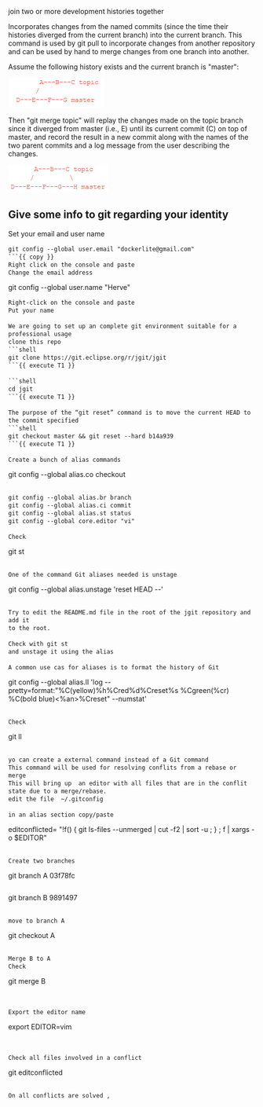 join two or more development histories together

Incorporates changes from the named commits (since the time their histories diverged 
from the current branch) into the current branch. This command is used by git pull to incorporate changes 
from another repository and can be used by hand to merge changes from one branch into another.

Assume the following history exists and the current branch is "master":

![merge-init](./assets/merge-init.png)

Then "git merge topic" will replay the changes made on the topic branch since it diverged from master (i.e., E) until its current commit (C) on top of master, 
and record the result in a new commit along with the names of the two parent 
commits and a log message from the user describing the changes.

![merge-done](./assets/merge-done.png)

## Give some info to git regarding your identity
Set your email and user name
```
git config --global user.email "dockerlite@gmail.com"
```{{ copy }}
Right click on the console and paste  
Change the email address   
```
git config --global user.name "Herve"
```{{ copy }}
Right-click on the console and paste   
Put your name   

We are going to set up an complete git environment suitable for a professional usage
clone this repo 
```shell
git clone https://git.eclipse.org/r/jgit/jgit
```{{ execute T1 }}

```shell
cd jgit
```{{ execute T1 }}

The purpose of the “git reset” command is to move the current HEAD to the commit specified 
```shell
git checkout master && git reset --hard b14a939
```{{ execute T1 }}

Create a bunch of alias commands 
```
git config --global alias.co checkout
```{{ execute T1 }}

git config --global alias.br branch  
git config --global alias.ci commit  
git config --global alias.st status  
git config --global core.editor "vi"  

Check 
```
git st
```{{ execute T1 }}

One of the command Git aliases needed is unstage  
```
git config --global alias.unstage 'reset HEAD --'
```{{ execute T1 }}

Try to edit the README.md file in the root of the jgit repository and add it
to the root.

Check with git st
and unstage it using the alias

A common use cas for aliases is to format the history of Git 
```
git config --global alias.ll 'log --pretty=format:"%C(yellow)%h%Cred%d%Creset%s %Cgreen(%cr) %C(bold blue)<%an>%Creset" --numstat'
```{{ execute T1 }}

Check 
```
git ll
```{{ execute T1 }}

yo can create a external command instead of a Git command 
This command will be used for resolving conflits from a rebase or merge 
This will bring up  an editor with all files that are in the conflit state due to a merge/rebase.
edit the file  ~/.gitconfig

in an alias section copy/paste 

```
editconflicted= "!f() { git ls-files --unmerged | cut -f2 | sort -u ; } ; f | xargs -o $EDITOR"
```{{ copy }}

Create two branches 
```
git branch A 03f78fc
```{{ execute T1 }}

```
git branch B 9891497
```{{ execute T1 }}

move to branch A
```
git checkout A
```{{ execute T1 }}

Merge B to A 
Check 
```
git merge B
```{{ execute T1 }}


Export the editor name 
```
export EDITOR=vim
```{{ execute T1 }}


Check all files involved in a conflict
```
git editconflicted
```{{ execute T1 }}

On all conflicts are solved , 